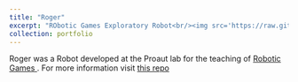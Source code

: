 ```yaml
---
title: "Roger"
excerpt: "RObotic Games Exploratory Robot<br/><img src='https://raw.githubusercontent.com/liquidcronos/ROGER-RObotic-Games-Exploratory-Robot-/master/Pictures/Roger_white.png' width='500'>"
collection: portfolio
---
```



Roger was a Robot developed at the Proaut lab for the teaching of <a href="https://liquidcronos.github.io/teaching/2019-ws-robotic-games"> Robotic Games </a>. 
For more information visit [this repo](https://github.com/liquidcronos/ROGER-RObotic-Games-Exploratory-Robot-)
